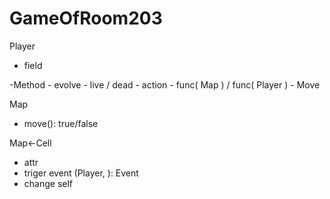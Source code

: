 # GameOfRoom203
Player
- field

-Method
	- evolve
		- live / dead
	- action
		- func( Map ) / func( Player )
		- Move



Map

- move(): true/false

Map<-Cell
- attr
- triger event (Player, ): Event
- change self 

